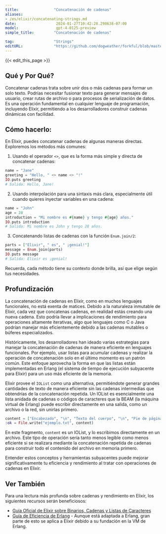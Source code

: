 ```yaml
---
title:                "Concatenación de cadenas"
aliases:
- /es/elixir/concatenating-strings.md
date:                  2024-01-27T10:42:28.298638-07:00
model:                 gpt-4-0125-preview
simple_title:         "Concatenación de cadenas"

tag:                  "Strings"
editURL:              "https://github.com/dogweather/forkful/blob/master/content/es/elixir/concatenating-strings.md"
---
```


{{< edit_this_page >}}

## Qué y Por Qué?
Concatenar cadenas trata sobre unir dos o más cadenas para formar un solo texto. Podrías necesitar fusionar texto para generar mensajes de usuario, crear rutas de archivo o para procesos de serialización de datos. Es una operación fundamental en cualquier lenguaje de programación, incluyendo Elixir, permitiendo a los desarrolladores construir cadenas dinámicas con facilidad.

## Cómo hacerlo:
En Elixir, puedes concatenar cadenas de algunas maneras directas. Exploremos los métodos más comunes:

1. Usando el operador `<>`, que es la forma más simple y directa de concatenar cadenas:

```elixir
name = "Jane"
greeting = "Hello, " <> name <> "!"
IO.puts greeting
# Salida: Hello, Jane!
```

2. Usando interpolación para una sintaxis más clara, especialmente útil cuando quieres inyectar variables en una cadena:

```elixir
name = "John"
age = 28
introduction = "Mi nombre es #{name} y tengo #{age} años."
IO.puts introduction
# Salida: Mi nombre es John y tengo 28 años.
```

3. Concatenando listas de cadenas con la función `Enum.join/2`:

```elixir
parts = ["Elixir", " es", " ¡genial!"]
message = Enum.join(parts)
IO.puts message
# Salida: Elixir es ¡genial!
```

Recuerda, cada método tiene su contexto donde brilla, así que elige según tus necesidades.

## Profundización
La concatenación de cadenas en Elixir, como en muchos lenguajes funcionales, no está exenta de matices. Debido a la naturaleza inmutable de Elixir, cada vez que concatenas cadenas, en realidad estás creando una nueva cadena. Esto podría llevar a implicaciones de rendimiento para operaciones altamente iterativas, algo que lenguajes como C o Java podrían manejar más eficientemente debido a las cadenas mutables o búferes especializados.

Históricamente, los desarrolladores han ideado varias estrategias para manejar la concatenación de cadenas de manera eficiente en lenguajes funcionales. Por ejemplo, usar listas para acumular cadenas y realizar la operación de concatenación solo en el último momento es un patrón común. Este enfoque aprovecha la forma en que las listas están implementadas en Erlang (el sistema de tiempo de ejecución subyacente para Elixir) para un uso más eficiente de la memoria.

Elixir provee el `IOList` como una alternativa, permitiéndote generar grandes cantidades de texto de manera eficiente sin las cadenas intermedias que obtendrías de la concatenación repetida. Un IOList es esencialmente una lista anidada de cadenas o códigos de caracteres que la BEAM (la máquina virtual de Erlang) puede escribir directamente en una salida, como un archivo o la red, sin unirlas primero.

```elixir
content = ["Encabezado", "\n", "Texto del cuerpo", "\n", "Pie de página"]
:ok = File.write("ejemplo.txt", content)
```

En este fragmento, `content` es un IOList, y lo escribimos directamente en un archivo. Este tipo de operación sería tanto menos legible como menos eficiente si se realizara mediante la concatenación repetida de cadenas para construir todo el contenido del archivo en memoria primero.

Entender estos conceptos y herramientas subyacentes puede mejorar significativamente tu eficiencia y rendimiento al tratar con operaciones de cadenas en Elixir.

## Ver También
Para una lectura más profunda sobre cadenas y rendimiento en Elixir, los siguientes recursos serán beneficiosos:

- [Guía Oficial de Elixir sobre Binarios, Cadenas y Listas de Caracteres](https://elixir-lang.org/getting-started/binaries-strings-and-char-lists.html)
- [Guía de Eficiencia de Erlang](http://erlang.org/doc/efficiency_guide/listHandling.html) - Aunque está adaptada a Erlang, gran parte de esto se aplica a Elixir debido a su fundación en la VM de Erlang.
